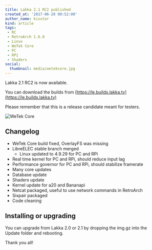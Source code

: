 ```yaml
---
title: Lakka 2.1 RC2 published
created_at: '2017-06-20 00:52:00'
author_name: kivutar
kind: article
tags:
 - RC
 - RetroArch 1.6.0
 - Linux
 - WeTek Core
 - PC
 - RPi
 - Shaders
social:
  thumbnail: media/wetekcore.jpg
---
```


Lakka 2.1 RC2 is now available.

You can download the builds from [https://le.builds.lakka.tv](https://le.builds.lakka.tv)

Please remember that this is a release candidate meant for testers.

![WeTek Core](media/wetekcore.jpg)

## Changelog

 * WeTek Core build fixed, OverlayFS was missing
 * LibreELEC stable branch merged
   * Linux updated to 4.9.29 for PC and RPi
 * Real time kernel for PC and RPi, should reduce input lag
 * Performance governor for PC and RPi, should stabilize framerate
 * Many core updates
 * Database update
 * Shaders update
 * Kernel update for a20 and Bananapi
 * Netcat packaged, useful to use network commands in RetroArch
 * Sixpair packaged
 * Code cleaning

## Installing or upgrading

You can upgrade from Lakka 2.0 or 2.1 by dropping the img.gz into the Update folder and rebooting.

Thank you all!
